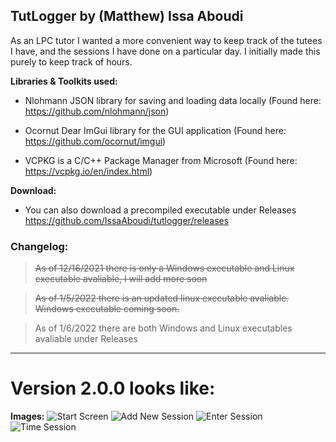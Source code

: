 ## TutLogger by (Matthew) Issa Aboudi
As an LPC tutor I wanted a more convenient way to keep track of the tutees I have, and the sessions I have done on a particular day. I initially made this purely to keep track of hours.

**Libraries & Toolkits used:**

- Nlohmann JSON library for saving and loading data locally (Found here: https://github.com/nlohmann/json)

- Ocornut Dear ImGui library for the GUI application (Found here: https://github.com/ocornut/imgui)

- VCPKG is a C/C++ Package Manager from Microsoft (Found here: https://vcpkg.io/en/index.html)

**Download:**

* You can also download a precompiled executable under Releases
https://github.com/IssaAboudi/tutlogger/releases

### Changelog:
> <strike>As of 12/16/2021 there is only a Windows executable and Linux executable avaliable, I will add more soon</strike>

>  <strike> As of 1/5/2022 there is an updated linux executable avaliable. Windows executable coming soon. </strike>

> As of 1/6/2022 there are both Windows and Linux executables avaliable under Releases

----

# Version 2.0.0 looks like:
**Images:**
![Start Screen](https://imgur.com/QwclVXv.png)
![Add New Session](https://imgur.com/H9LkDVo.png)
![Enter Session](https://imgur.com/qn5vPpH.png)
![Time Session](https://imgur.com/A5cGmMf.png)
